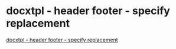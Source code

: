 # docxtpl - header footer - specify replacement
[docxtpl - header footer - specify replacement](https://aiwithcloud.com/2022/09/19/docxtpl___header_footer___specify_replacement/)